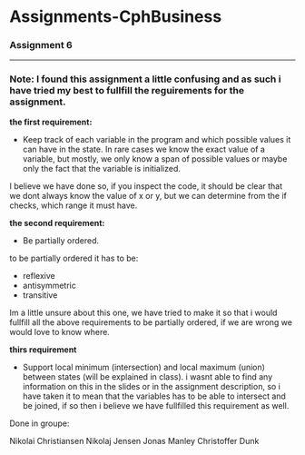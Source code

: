 # Assignments-CphBusiness

### Assignment 6
***
### Note: I found this assignment a little confusing and as such i have tried my best to fullfill the reguirements for the assignment.

**the first requirement:**
* Keep track of each variable in the program and which possible values
it can have in the state. In rare cases we know the exact value of a
variable, but mostly, we only know a span of possible values or maybe
only the fact that the variable is initialized.

I believe we have done so, if you inspect the code, it should be clear that we dont always know the value of x or y, but we can determine from the if checks, which range it must have.

**the second requirement:**
* Be partially ordered.

to be partially ordered it has to be:
* reflexive
* antisymmetric
* transitive

Im a little unsure about this one, we have tried to make it so that i would fullfill all the above requirements to be partially ordered, if we are wrong we would love to know where.

**thirs requirement**
* Support local minimum (intersection) and local maximum (union) between states (will be explained in class).
i wasnt able to find any information on this in the slides or in the assignment description, so i have taken it to mean that the variables has to be able to intersect and be joined, if so then i believe we have fullfilled this requirement as well.

Done in groupe:

Nikolai Christiansen
Nikolaj Jensen
Jonas Manley
Christoffer Dunk


